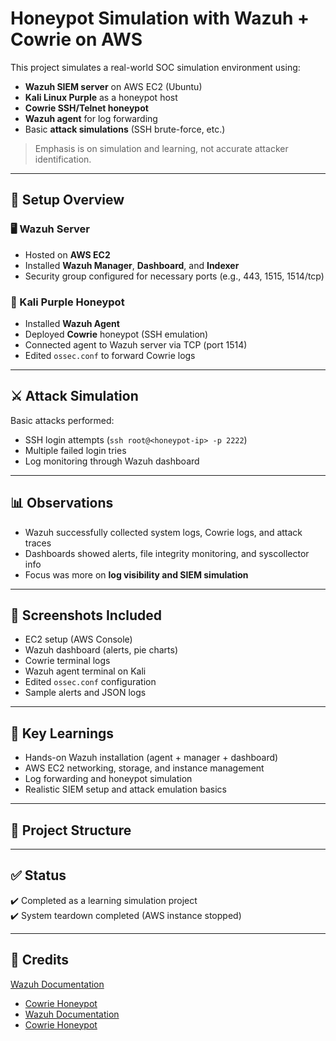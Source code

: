 
# Honeypot Simulation with Wazuh + Cowrie on AWS

This project simulates a real-world SOC simulation environment using:

- **Wazuh SIEM server** on AWS EC2 (Ubuntu)
- **Kali Linux Purple** as a honeypot host
- **Cowrie SSH/Telnet honeypot**
- **Wazuh agent** for log forwarding
- Basic **attack simulations** (SSH brute-force, etc.)

> Emphasis is on simulation and learning, not accurate attacker identification.

---

## 🔧 Setup Overview

### 🖥️ Wazuh Server
- Hosted on **AWS EC2**
- Installed **Wazuh Manager**, **Dashboard**, and **Indexer**
- Security group configured for necessary ports (e.g., 443, 1515, 1514/tcp)

### 🐍 Kali Purple Honeypot
- Installed **Wazuh Agent**
- Deployed **Cowrie** honeypot (SSH emulation)
- Connected agent to Wazuh server via TCP (port 1514)
- Edited `ossec.conf` to forward Cowrie logs

---

## ⚔️ Attack Simulation

Basic attacks performed:
- SSH login attempts (`ssh root@<honeypot-ip> -p 2222`)
- Multiple failed login tries
- Log monitoring through Wazuh dashboard

---

## 📊 Observations

- Wazuh successfully collected system logs, Cowrie logs, and attack traces
- Dashboards showed alerts, file integrity monitoring, and syscollector info
- Focus was more on **log visibility and SIEM simulation**

---

## 📸 Screenshots Included

- EC2 setup (AWS Console)
- Wazuh dashboard (alerts, pie charts)
- Cowrie terminal logs
- Wazuh agent terminal on Kali
- Edited `ossec.conf` configuration
- Sample alerts and JSON logs

---

## 🧠 Key Learnings

- Hands-on Wazuh installation (agent + manager + dashboard)
- AWS EC2 networking, storage, and instance management
- Log forwarding and honeypot simulation
- Realistic SIEM setup and attack emulation basics

---

## 📁 Project Structure


---

## ✅ Status

✔️ Completed as a learning simulation project  
✔️ System teardown completed (AWS instance stopped)

---

## 🙏 Credits
 [Wazuh Documentation](https://documentation.wazuh.com)
- [Cowrie Honeypot](https://github.com/cowrie/cowrie)
- [Wazuh Documentation](https://documentation.wazuh.com)
- [Cowrie Honeypot](https://github.com/cowrie/cowrie)
